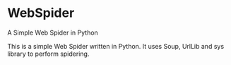 # WebSpider
A Simple Web Spider in Python

This is a simple Web Spider written in Python. It uses Soup, UrlLib and sys library to perform spidering.
